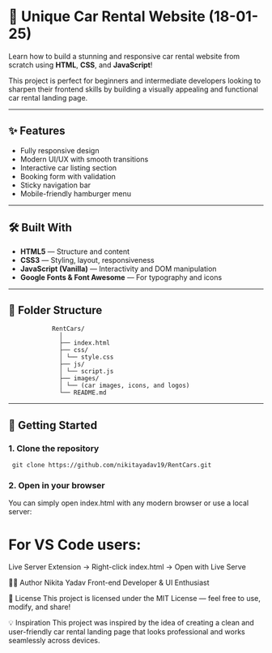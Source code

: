 # 🚗 Unique Car Rental Website (18-01-25)

Learn how to build a stunning and responsive car rental website from scratch using **HTML**, **CSS**, and **JavaScript**!

This project is perfect for beginners and intermediate developers looking to sharpen their frontend skills by building a visually appealing and functional car rental landing page.

---

## ✨ Features

- Fully responsive design
- Modern UI/UX with smooth transitions
- Interactive car listing section
- Booking form with validation
- Sticky navigation bar
- Mobile-friendly hamburger menu

---

## 🛠️ Built With

- **HTML5** — Structure and content
- **CSS3** — Styling, layout, responsiveness
- **JavaScript (Vanilla)** — Interactivity and DOM manipulation
- **Google Fonts & Font Awesome** — For typography and icons

---

## 📁 Folder Structure

                RentCars/
                  │
                  ├── index.html
                  ├── css/
                  │ └── style.css
                  ├── js/
                  │ └── script.js
                  ├── images/
                  │ └── (car images, icons, and logos)
                  └── README.md




---

## 🚀 Getting Started

### 1. Clone the repository

     
     git clone https://github.com/nikitayadav19/RentCars.git



### 2. Open in your browser
   You can simply open index.html with any modern browser or use a local server:

# For VS Code users:
Live Server Extension → Right-click index.html → Open with Live Serve




🧑‍💻 Author
Nikita Yadav
Front-end Developer & UI Enthusiast

📜 License
This project is licensed under the MIT License — feel free to use, modify, and share!

💡 Inspiration
This project was inspired by the idea of creating a clean and user-friendly car rental landing page that looks professional and works seamlessly across devices.





